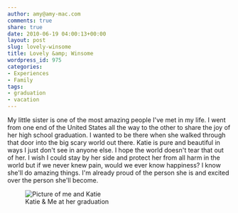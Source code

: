 ```yaml
---
author: amy@amy-mac.com
comments: true
share: true
date: 2010-06-19 04:00:13+00:00
layout: post
slug: lovely-winsome
title: Lovely &amp; Winsome
wordpress_id: 975
categories:
- Experiences
- Family
tags:
- graduation
- vacation
---
```


My little sister is one of the most amazing people I've met in my life. I went from one end of the United States all the way to the other to share the joy of her high school graduation. I wanted to be there when she walked through that door into the big scary world out there. Katie is pure and beautiful in ways I just don't see in anyone else. I hope the world doesn't tear that out of her. I wish I could stay by her side and protect her from all harm in the world but if we never knew pain, would we ever know happiness? I know she'll do amazing things. I'm already proud of the person she is and excited over the person she'll become.

<figure class="text-center">
  <img class="th" src="{{site.url}}/images/2010/katie-me-at-grad.jpg" alt="Picture of me and Katie" />
  <figcaption>Katie & Me at her graduation</figcaption>
</figure>
